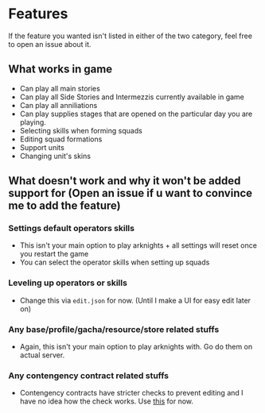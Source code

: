 # Features

If the feature you wanted isn't listed in either of the two category, feel free to open an issue about it.

## What works in game
- Can play all main stories
- Can play all Side Stories and Intermezzis currently available in game
- Can play all anniliations
- Can play supplies stages that are opened on the particular day you are playing.
- Selecting skills when forming squads
- Editing squad formations
- Support units
- Changing unit's skins


## What doesn't work and why it won't be added support for (Open an issue if u want to convince me to add the feature)

### Settings default operators skills 
- This isn't your main option to play arknights + all settings will reset once you restart the game
- You can select the operator skills when setting up squads

### Leveling up operators or skills
- Change this via `edit.json` for now. (Until I make a UI for easy edit later on)

### Any base/profile/gacha/resource/store related stuffs
- Again, this isn't your main option to play arknights with. Go do them on actual server.

### Any contengency contract related stuffs
- Contengency contracts have stricter checks to prevent editing and I have no idea how the check works. Use [this](https://github.com/Loli-Killer/ArknightsCrisisSimulator) for now.
